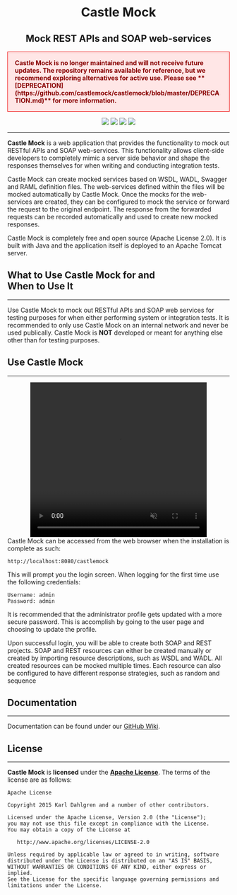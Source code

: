 <center><h1>Castle Mock</h1></center>
<center><h2>Mock REST APIs and SOAP web-services</h2></center>

<div style="border:1px solid #e00; padding:16px; background-color:#ffe6e6; color:#800; font-weight:bold;">
Castle Mock is no longer maintained and will not receive future updates.  
The repository remains available for reference, but we recommend exploring alternatives for active use. 
Please see **[DEPRECATION](https://github.com/castlemock/castlemock/blob/master/DEPRECATION.md)** for more information.
</div>

<p align="center">
    <a href="https://github.com/castlemock/castlemock/releases"><img src="https://img.shields.io/github/release/castlemock/castlemock.svg"></a>
    <a href="LICENSE"><img src="https://img.shields.io/badge/license-Apache%202-blue.svg"></a>
    <img src="https://img.shields.io/badge/platforms-Linux%C2%A0%7C%C2%A0macOS%20%7C%20Windows-blue">
    <img src="https://img.shields.io/badge/status-unmaintained-red">
</p>


----

**Castle Mock** is a web application that provides the functionality to mock out RESTful APIs and SOAP web-services. This functionality allows client-side developers to completely mimic a server side behavior and shape the responses themselves for when writing and conducting integration tests.

Castle Mock can create mocked services based on WSDL, WADL, Swagger and RAML definition files. The web-services defined within the files will be mocked automatically by Castle Mock. Once the mocks for the web-services are created, they can be configured to mock the service or forward the request to the original endpoint. The response from the forwarded requests can be recorded automatically and used to create new mocked responses.

Castle Mock is completely free and open source (Apache License 2.0). It is built with Java and the application itself is deployed to an Apache Tomcat server.

## What to Use Castle Mock for and<br/>When to Use It
----

Use Castle Mock to mock out RESTful APIs and SOAP web services for testing purposes for when either performing system or integration tests. It is recommended to only use Castle Mock on an internal network and never be used publically. Castle Mock is **NOT** developed or meant for anything else other than for testing purposes.


## Use Castle Mock
----
<div class="preview-video">
	<center>
		<video width="400" height="350" loop autoplay muted>
			<source src="assets/video/preview.m4v" type="video/mp4">
		</video>
	</center>
</div>
Castle Mock can be accessed from the web browser when the installation is complete as such:

	http://localhost:8080/castlemock

This will prompt you the login screen. When logging for the first time use the following credentials:
	
	Username: admin 
	Password: admin

It is recommended that the administrator profile gets updated with a more secure password. This is accomplish by going to the user page and choosing to update the profile.

Upon successful login, you will be able to create both SOAP and REST projects. SOAP and REST resources can either be created manually or created by importing resource descriptions, such as WSDL and WADL. All created resources can be mocked multiple times. Each resource can also be configured to have different response strategies, such as random and sequence

## Documentation
----

Documentation can be found under our [GitHub Wiki](https://github.com/castlemock/castlemock/wiki). 

## License
----

**Castle Mock** is **licensed** under the **[Apache License](https://github.com/castlemock/castlemock/blob/master/LICENSE)**. The terms of the license are as follows:

    Apache License

    Copyright 2015 Karl Dahlgren and a number of other contributors.

    Licensed under the Apache License, Version 2.0 (the "License");
    you may not use this file except in compliance with the License.
    You may obtain a copy of the License at

       http://www.apache.org/licenses/LICENSE-2.0

    Unless required by applicable law or agreed to in writing, software
    distributed under the License is distributed on an "AS IS" BASIS,
    WITHOUT WARRANTIES OR CONDITIONS OF ANY KIND, either express or implied.
    See the License for the specific language governing permissions and
    limitations under the License.
